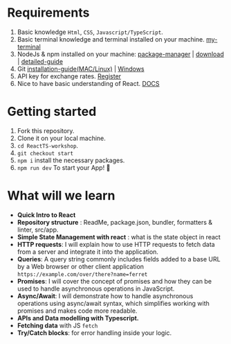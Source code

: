 # Requirements

1. Basic knowledge `Html`, `CSS`, `Javascript/TypeScript`.
2. Basic terminal knowledge and terminal installed on your machine. [my-terminal](https://www.warp.dev/)
3. NodeJs & npm installed on your machine: [package-manager](https://nodejs.org/en/download/package-manager) | [download](https://nodejs.org/en/download) | [detailed-guide](https://www.theodinproject.com/lessons/foundations-installing-node-js)
4. Git [installation-guide(MAC/Linux)](https://www.theodinproject.com/lessons/foundations-setting-up-git) | [Windows](https://git-scm.com/book/en/v2/Getting-Started-Installing-Git#:~:text=Installing%20on%20Windows)
5. API key for exchange rates. [Register](https://exchangeratesapi.io/)
6. Nice to have basic understanding of React. [DOCS](https://react.dev/learn)


# Getting started

1. Fork this repository.
2. Clone it on your local machine.
3. `cd ReactTS-workshop`.
4. `git checkout start`
5. `npm i` install the necessary packages.
6. `npm run dev` To start your App! 🚀


# What will we learn

- **Quick Intro to React**
- **Repository structure** : ReadMe, package.json, bundler, formatters & linter, src/app.
- **Simple State Management with react** : what is the state object in react
- **HTTP requests**: I will explain how to use HTTP requests to fetch data from a server and integrate it into the application.
- **Queries**: A query string commonly includes fields added to a base URL by a Web browser or other client application `https://example.com/over/there?name=ferret`
- **Promises**: I will cover the concept of promises and how they can be used to handle asynchronous operations in JavaScript.
- **Async/Await**: I will demonstrate how to handle asynchronous operations using async/await syntax, which simplifies working with promises and makes code more readable.
- **APIs and Data modelling with Typescript.**
- **Fetching data** with JS `fetch`
- **Try/Catch blocks**: for error handling inside your logic.




